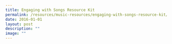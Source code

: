 ```yaml
---
title: Engaging with Songs Resource Kit
permalink: /resources/music-resources/engaging-with-songs-resource-kit/
date: 2016-01-01
layout: post
description: ""
image: ""
---
```

